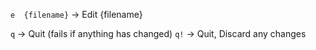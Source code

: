 `e  {filename}`	->  Edit {filename}

`q`  	        -> 	Quit (fails if anything has changed)
`q!`		    -> 	Quit, Discard any changes
